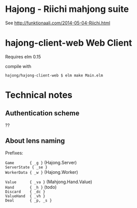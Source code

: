 # Hajong - Riichi mahjong suite

See http://funktionaali.com/2014-05-04-Riichi.html

# hajong-client-web Web Client

Requires elm 0.15

compile with

```
hajong/hajong-client-web $ elm make Main.elm
```

# Technical notes

## Authentication scheme

??

## About lens naming

Prefixes:

`Game       { _g }` (Hajong.Server)  
`ServerState { _se }`  
`WorkerData { _w }` (Hajong.Worker)  

`Value      { _va }` (Mahjong.Hand.Value)  
`Hand       { _h }` (todo)  
`Discard    { _dc }`  
`ValueHand  { _vh }`  
`Deal       { _p, _s }`

